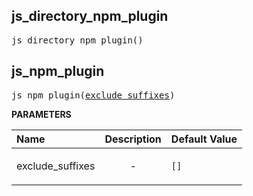 <!-- Generated with Stardoc: http://skydoc.bazel.build -->

<a id="#js_directory_npm_plugin"></a>

## js_directory_npm_plugin

<pre>
js_directory_npm_plugin()
</pre>

<a id="#js_npm_plugin"></a>

## js_npm_plugin

<pre>
js_npm_plugin(<a href="#js_npm_plugin-exclude_suffixes">exclude_suffixes</a>)
</pre>

**PARAMETERS**

| Name                                                        | Description               | Default Value   |
| :---------------------------------------------------------- | :------------------------ | :-------------- |
| <a id="js_npm_plugin-exclude_suffixes"></a>exclude_suffixes | <p align="center"> - </p> | <code>[]</code> |
